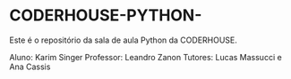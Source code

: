 # CODERHOUSE-PYTHON-

Este é o repositório da sala de aula Python da CODERHOUSE.

Aluno: Karim Singer
Professor: Leandro Zanon
Tutores: Lucas Massucci e Ana Cassis

